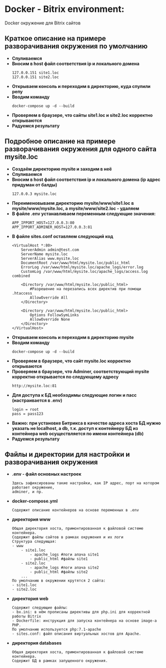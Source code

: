 # Docker - Bitrix environment: 

Docker окружение для Bitrix сайтов

## Краткое описание на примере разворачивания окружения по умолчанию

- **Спуливаемся**
- **Вносим в host файл соответствия ip и локального домена**
    ```
    127.0.0.151 site1.loc
    127.0.0.151 site2.loc
    ```
- **Открываем консоль и переходим в директорию, куда спулили репу**
- **Вводим команду**
    ```
    docker-compose up -d --build
    ```
- **Проверяем в браузере, что сайты site1.loc и site2.loc корректно открываются**
- **Радуемся результату**

## Подробное описание на примере разворачивания окружения для одного сайта mysite.loc

- **Создаём директорию mysite и заходим в неё**
- **Спуливаемся**
- **Вносим в host файл соответствия ip и локального домена (ip адрес придуман от балды)**
    ```
    127.0.0.3 mysite.loc
    ```
- **Переименовываем директорию mysite/www/site1.loc в mysite/www/mysite.loc, а mysite/www/site2.loc - удаляем**
- **В файле .env устанавливаем переменным следующие значения:**
    ```
    APP_IPPORT_HOST=127.0.0.3:80
    APP_IPPORT_ADMINER_HOST=127.0.0.3:81
    ```
- **В файле sites.conf оставляем следующий код**
    ```
    <VirtualHost *:80>
        ServerAdmin admin@test.com
        ServerName mysite.loc
        ServerAlias www.mysite.loc
        DocumentRoot /var/www/html/mysite.loc/public_html
        ErrorLog /var/www/html/mysite.loc/apache_logs/error.log
        CustomLog /var/www/html/mysite.loc/apache_logs/access.log combined
    
        <Directory /var/www/html/mysite.loc/public_html>
            #Разрешение на перезапись всех директив при помощи .htaccess
            AllowOverride All
        </Directory>
        
        <Directory /var/www/html/mysite.loc/public_html>
            Options FollowSymLinks
            AllowOverride None
        </Directory>
    </VirtualHost>
    ```
- **Открываем консоль и переходим в директорию mysite**
- **Вводим команду**
    ```
    docker-compose up -d --build
    ```
- **Проверяем в браузере, что сайт mysite.loc корректно открываются**
- **Проверяем в браузере, что Adminer, соответствующий mysite корректно открывается по следующему адресу**
    ```
    http://mysite.loc:81
    ```
- **Для доступа к БД необходимы следующие логин и пасс (настраивается в .env)**
    ```
    login = root
    pass = pass123
    ```
- **Важно: при установке Битрикса в качестве адреса хоста БД нужно указать не localhost, а db, т.к. доступ к контейнеру БД из контейнера web осуществляется по имени контейнера (db)** 
- **Радуемся результату**

## Файлы и директории для настройки и разворачивания окружения
- **.env - файл основных настроек**
    ```
    Здесь зафиксированы такие настройки, как IP адрес, порт на котором работает окружение,
    adminer, и пр.
    ```
- **docker-compose.yml**
    ```
    Содержит описание контейнеров на основе переменных в .env
    ```
- **директория www**
    ```
    Общая директория хоста, примонтированная к файловой системе контейнера.
    Содержит файлы сайтов в рамках окружения и их логи
    Структура следующая:
    - www
        - site1.loc
            - apache_logs #логи апача site1
            - public_html #файлы site1
        - site2.loc
            - apache_logs #логи апача site2
            - public_html #файлы site2
        ...
    По умолчанию в окружении крутятся 2 сайта: 
    - site1.loc
    - site2.loc
    ``` 
- **директория web**
    ```
    Содержит следующие файлы:
    - bx.ini: в нём прописаны директивы для php.ini для корректной работы Bitrix
    - Dockerfile: инструкция для запуска контейнера на основе image-а PHP.
    По умолчанию используется php:7.1-apache
    - sites.conf: файл описания виртуальных хостов для Apache.
    ```
- **директория databases**
    ```
    Общая директория хоста, примонтированная к файловой системе контейнера.
    Содержит БД в рамках запущенного окружения.
    ```